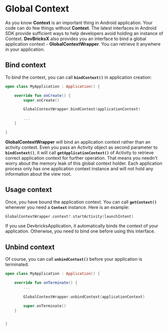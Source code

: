 # Global Context
As you know **Context** is an important thing in Android application. Your code can do few things without **Context**. The latest interfaces in Android SDK provide sufficient ways to help developers avoid holding an instance of Context. **DevBricksX** also provides you an interface to bind a global application context - **GlobalContextWrapper**. You can retrieve it anywhere in your application. 

## Bind context

To bind the context, you can call **`bindContext()`** in application creation:

```kotlin
open class MyApplication : Application() {

    override fun onCreate() {
        super.onCreate()

        GlobalContextWrapper.bindContext(applicationContext)
        
        ...
    }

}
```
**GlobalContextWrapper** will bind an application context rather than an activity context. Even you pass an Activity object as second parameter to **`bindContext()`**, it will call **`getApplicationContext()`** of Activity to retrieve correct application context for further operation. That means you needn't worry about the memory leak of this global context holder. Each application process only has one application context instance and will not hold any information about the view root.

## Usage context
Once, you have bound the application context. You can call **`getContext()`** whenever you need a **`Context`** instance. Here is an example:

```kotlin
GlobalContextWrapper.context?.startActivity(launchIntent)
```
If you use DevbricksApplication, it automatically binds the context of your application. Otherwise, you need to bind one before using this interface.


## Unbind context

Of course, you can call **`unbindContext()`** before your application is terminated.

```kotlin
open class MyApplication : Application() {

    override fun onTerminate() {
        ...
    
        GlobalContextWrapper.unbindContext(applicationContext)

        super.onTerminate()
    }


}
```
